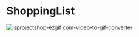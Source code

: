 # ShoppingList

![jsprojectshop-ezgif com-video-to-gif-converter](https://github.com/iremsndkc/ShoppingList/assets/128176615/d5ad612a-0716-45cf-8425-79f6816bdd53)
